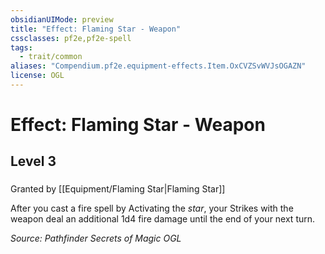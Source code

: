 ```yaml
---
obsidianUIMode: preview
title: "Effect: Flaming Star - Weapon"
cssclasses: pf2e,pf2e-spell
tags:
  - trait/common
aliases: "Compendium.pf2e.equipment-effects.Item.OxCVZSvWVJsOGAZN"
license: OGL
---
```

# Effect: Flaming Star - Weapon
## Level 3
### 






Granted by [[Equipment/Flaming Star|Flaming Star]]

After you cast a fire spell by Activating the _star_, your Strikes with the weapon deal an additional 1d4 fire damage until the end of your next turn.

*Source: Pathfinder Secrets of Magic*
*OGL*